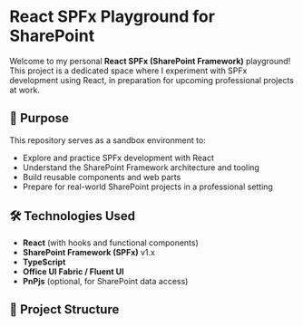# React SPFx Playground for SharePoint


Welcome to my personal **React SPFx (SharePoint Framework)** playground!  
This project is a dedicated space where I experiment with SPFx development using React, in preparation for upcoming professional projects at work.

## 🚀 Purpose

This repository serves as a sandbox environment to:

- Explore and practice SPFx development with React
- Understand the SharePoint Framework architecture and tooling
- Build reusable components and web parts
- Prepare for real-world SharePoint projects in a professional setting

## 🛠️ Technologies Used

- **React** (with hooks and functional components)
- **SharePoint Framework (SPFx)** v1.x
- **TypeScript**
- **Office UI Fabric / Fluent UI**
- **PnPjs** (optional, for SharePoint data access)

## 📁 Project Structure

